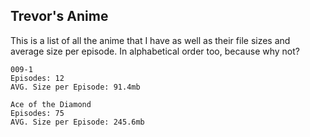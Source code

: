 ## Trevor's Anime

This is a list of all the anime that I have as well as their file sizes and average size per episode. In alphabetical order too, because why not?

```
009-1
Episodes: 12
AVG. Size per Episode: 91.4mb
```

```
Ace of the Diamond
Episodes: 75
AVG. Size per Episode: 245.6mb
```
